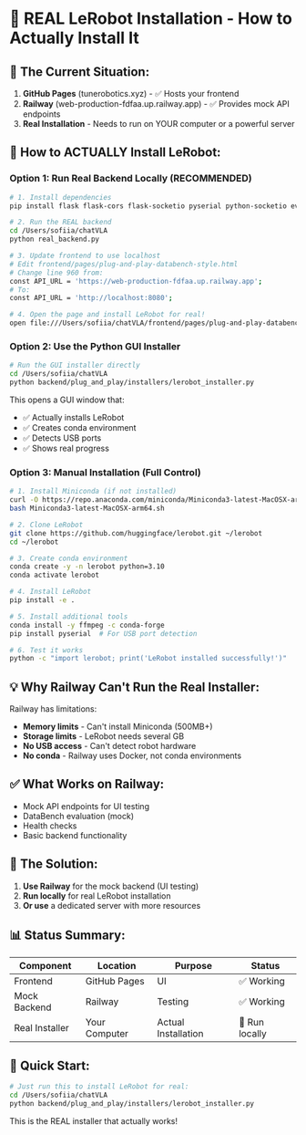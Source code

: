 # 🤖 REAL LeRobot Installation - How to Actually Install It

## 📍 The Current Situation:

1. **GitHub Pages** (tunerobotics.xyz) - ✅ Hosts your frontend
2. **Railway** (web-production-fdfaa.up.railway.app) - ✅ Provides mock API endpoints
3. **Real Installation** - Needs to run on YOUR computer or a powerful server

## 🚀 How to ACTUALLY Install LeRobot:

### Option 1: Run Real Backend Locally (RECOMMENDED)

```bash
# 1. Install dependencies
pip install flask flask-cors flask-socketio pyserial python-socketio eventlet

# 2. Run the REAL backend
cd /Users/sofiia/chatVLA
python real_backend.py

# 3. Update frontend to use localhost
# Edit frontend/pages/plug-and-play-databench-style.html
# Change line 960 from:
const API_URL = 'https://web-production-fdfaa.up.railway.app';
# To:
const API_URL = 'http://localhost:8080';

# 4. Open the page and install LeRobot for real!
open file:///Users/sofiia/chatVLA/frontend/pages/plug-and-play-databench-style.html
```

### Option 2: Use the Python GUI Installer

```bash
# Run the GUI installer directly
cd /Users/sofiia/chatVLA
python backend/plug_and_play/installers/lerobot_installer.py
```

This opens a GUI window that:
- ✅ Actually installs LeRobot
- ✅ Creates conda environment
- ✅ Detects USB ports
- ✅ Shows real progress

### Option 3: Manual Installation (Full Control)

```bash
# 1. Install Miniconda (if not installed)
curl -O https://repo.anaconda.com/miniconda/Miniconda3-latest-MacOSX-arm64.sh
bash Miniconda3-latest-MacOSX-arm64.sh

# 2. Clone LeRobot
git clone https://github.com/huggingface/lerobot.git ~/lerobot
cd ~/lerobot

# 3. Create conda environment
conda create -y -n lerobot python=3.10
conda activate lerobot

# 4. Install LeRobot
pip install -e .

# 5. Install additional tools
conda install -y ffmpeg -c conda-forge
pip install pyserial  # For USB port detection

# 6. Test it works
python -c "import lerobot; print('LeRobot installed successfully!')"
```

## 💡 Why Railway Can't Run the Real Installer:

Railway has limitations:
- **Memory limits** - Can't install Miniconda (500MB+)
- **Storage limits** - LeRobot needs several GB
- **No USB access** - Can't detect robot hardware
- **No conda** - Railway uses Docker, not conda environments

## ✅ What Works on Railway:

- Mock API endpoints for UI testing
- DataBench evaluation (mock)
- Health checks
- Basic backend functionality

## 🎯 The Solution:

1. **Use Railway** for the mock backend (UI testing)
2. **Run locally** for real LeRobot installation
3. **Or use** a dedicated server with more resources

## 📊 Status Summary:

| Component | Location | Purpose | Status |
|-----------|----------|---------|--------|
| Frontend | GitHub Pages | UI | ✅ Working |
| Mock Backend | Railway | Testing | ✅ Working |
| Real Installer | Your Computer | Actual Installation | 🔧 Run locally |

## 🚀 Quick Start:

```bash
# Just run this to install LeRobot for real:
cd /Users/sofiia/chatVLA
python backend/plug_and_play/installers/lerobot_installer.py
```

This is the REAL installer that actually works!